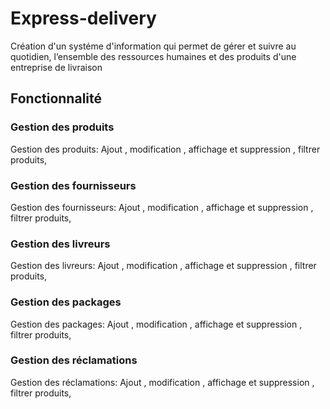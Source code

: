 # Express-delivery
  Création d'un systéme d'information qui permet de gérer et suivre au quotidien, l’ensemble des ressources humaines et des produits d'une entreprise de livraison


## Fonctionnalité  

### Gestion des produits

Gestion des produits: Ajout , modification , affichage et suppression , filtrer produits,

### Gestion des fournisseurs

Gestion des fournisseurs: Ajout , modification , affichage et suppression , filtrer produits,

### Gestion des livreurs

Gestion des livreurs: Ajout , modification , affichage et suppression , filtrer produits,

### Gestion des packages

Gestion des packages: Ajout , modification , affichage et suppression , filtrer produits,

### Gestion des réclamations

Gestion des réclamations: Ajout , modification , affichage et suppression , filtrer produits,
